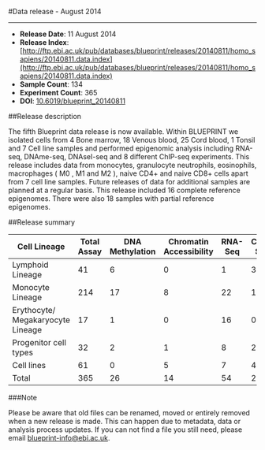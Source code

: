 #Data release - August 2014
***

* **Release Date**: 11 August 2014
* **Release Index**: [http://ftp.ebi.ac.uk/pub/databases/blueprint/releases/20140811/homo_sapiens/20140811.data.index](http://ftp.ebi.ac.uk/pub/databases/blueprint/releases/20140811/homo_sapiens/20140811.data.index)
* **Sample Count**: 134
* **Experiment Count**: 365
* **DOI**: [10.6019/blueprint_20140811](http://dx.doi.org/10.6019/blueprint_20140811)


##Release description 

The fifth Blueprint data release is now available. Within BLUEPRINT we isolated cells from 4 Bone marrow, 18 Venous blood, 25 Cord blood, 1 Tonsil and 7 Cell line samples and performed epigenomic analysis including RNA-seq, DNAme-seq, DNAseI-seq and 8 different ChIP-seq experiments. This release includes  data from monocytes, granulocyte neutrophils, eosinophils, macrophages ( M0 , M1 and M2 ), naive CD4+ and naive CD8+ cells apart from 7 cell line samples. Future releases of data for additional samples are planned at a regular basis. This release included 16 complete reference epigenomes. There were also 18 samples with partial reference epigenomes.

##Release summary

<div class="table-responsive">
<table summary="BLUEPRINT release 20140811" class="table table-striped">
<thead>
<tr>
<th>Cell Lineage</th>
<th>Total Assay</th>
<th>DNA Methylation</th>
<th>Chromatin Accessibility</th>
<th>RNA-Seq</th>
<th>ChIP-Seq</th>
</thead>
<tbody>
<tr>
<td>Lymphoid Lineage</td>
<td>41</td>
<td>6</td>
<td>0</td>
<td>1</td>
<td>34</td>
<tr>
<tr>
<td>Monocyte Lineage</td>
<td>214</td>
<td>17</td>
<td>8</td>
<td>22</td>
<td>167</td>
<tr>
<tr>
<td>Erythocyte/ Megakaryocyte Lineage</td>
<td>17</td>
<td>1</td>
<td>0</td>
<td>16</td>
<td>0</td>
<tr>
<tr>
<td>Progenitor cell types</td>
<td>32</td>
<td>2</td>
<td>1</td>
<td>8</td>
<td>21</td>
<tr>
<tr>
<td>Cell lines</td>
<td>61</td>
<td>0</td>
<td>5</td>
<td>7</td>
<td>49</td>
<tr>
<tr>
<td>Total</td>
<td>365</td>
<td>26</td>
<td>14</td>
<td>54</td>
<td>271</td>
<tr>
</tbody>
</table> 
</div>


###Note

Please be aware that old files can be renamed, moved or entirely removed when a new release is made. This can happen due to metadata, data or analysis process updates. If you can not find a file you still need, please email <a href='mailto:blueprint-info@ebi.ac.uk'>blueprint-info@ebi.ac.uk</a>.
